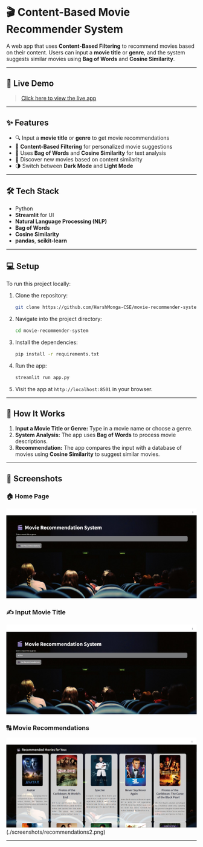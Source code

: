 # 🎬 Content-Based Movie Recommender System

A web app that uses **Content-Based Filtering** to recommend movies based on their content. Users can input a **movie title** or **genre**, and the system suggests similar movies using **Bag of Words** and **Cosine Similarity**.

---

## 🔗 Live Demo

> [Click here to view the live app](https://movie-recommender-system-m8ow.onrender.com) 

---

## ✨ Features

- 🔍 Input a **movie title** or **genre** to get movie recommendations
- 🧠 **Content-Based Filtering** for personalized movie suggestions
- 📝 Uses **Bag of Words** and **Cosine Similarity** for text analysis
- 🎥 Discover new movies based on content similarity
- 🌗 Switch between **Dark Mode** and **Light Mode**

---

## 🛠 Tech Stack

- Python
- **Streamlit** for UI
- **Natural Language Processing (NLP)**
- **Bag of Words**
- **Cosine Similarity**
- **pandas**, **scikit-learn**

---

## 💻 Setup

To run this project locally:

1. Clone the repository:
    ```bash
    git clone https://github.com/HarshMonga-CSE/movie-recommender-system.git
    ```

2. Navigate into the project directory:
    ```bash
    cd movie-recommender-system
    ```

3. Install the dependencies:
    ```bash
    pip install -r requirements.txt
    ```

4. Run the app:
    ```bash
    streamlit run app.py
    ```

5. Visit the app at `http://localhost:8501` in your browser.

---

## 📝 How It Works

1. **Input a Movie Title or Genre:** Type in a movie name or choose a genre.
2. **System Analysis:** The app uses **Bag of Words** to process movie descriptions.
3. **Recommendation:** The app compares the input with a database of movies using **Cosine Similarity** to suggest similar movies.

---

## 📸 Screenshots

### 🏠 Home Page
![Home Page](./screenshots/home.png)

### ✍️ Input Movie Title
![Input Movie](./screenshots/input.png)

### 🔠 Movie Recommendations
![Movie Recommendations](./screenshots/recommendations.png)(./screenshots/recommendations2.png)

---


